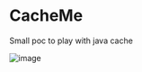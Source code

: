 # CacheMe
Small poc to play with java cache

![image](https://github.com/remster85/CacheMe/assets/23420546/53531c0b-fc01-486e-b09a-5a9a78d7994a)
